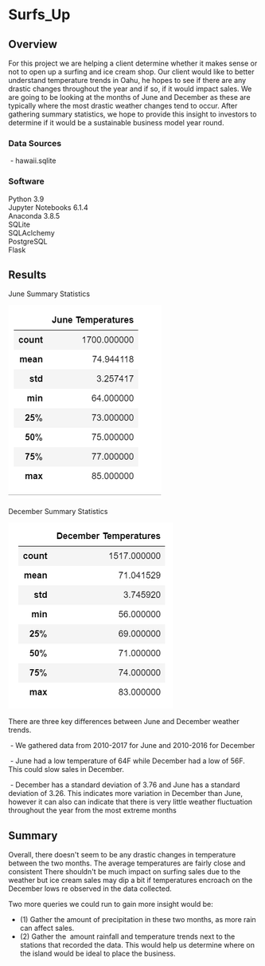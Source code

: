 # Surfs_Up

## Overview

For this project we are helping a client determine whether it makes sense or not to open up a surfing and ice cream shop. Our client would like to better understand temperature trends in Oahu, he hopes to see if there are any drastic changes throughout the year and if so, if it would impact sales. We are going to be looking at the months of June and December as these are typically where the most drastic weather changes tend to occur. After gathering summary statistics, we hope to provide this insight to investors to determine if it would be a sustainable business model year round.


### Data Sources

 - hawaii.sqlite

### Software

Python 3.9 \
Jupyter Notebooks 6.1.4 \
Anaconda 3.8.5 \
SQLite \
SQLAclchemy \
PostgreSQL \
Flask

## Results

June Summary Statistics

![image](https://github.com/roderickspells/surfs_up/blob/main/june_temperatures.png)


December Summary Statistics

![image](https://github.com/roderickspells/surfs_up/blob/main/december_temperatures.png)

There are three key differences between June and December weather trends.

 - We gathered data from 2010-2017 for June and 2010-2016 for December

 - June had a low temperature of 64F while December had a low of 56F. This could slow sales in December.

 - December has a standard deviation of 3.76 and June has a standard deviation of 3.26. This indicates more variation in December than June, however it can also can indicate that there is very little weather fluctuation throughout the year from the most extreme months





## Summary

Overall, there doesn't seem to be any drastic changes in temperature between the two months. The average temperatures are fairly close and consistent There shouldn't be much impact on surfing sales due to the weather but ice cream sales may dip a bit if temperatures encroach on the December lows re observed in the data collected.

Two more queries we could run to gain more insight would be:
- (1) Gather the amount of precipitation in these two months, as more rain can affect sales. 
- (2) Gather the  amount rainfall and temperature trends next to the stations that recorded the data. This would help us determine where on the island would be ideal to place the business.
